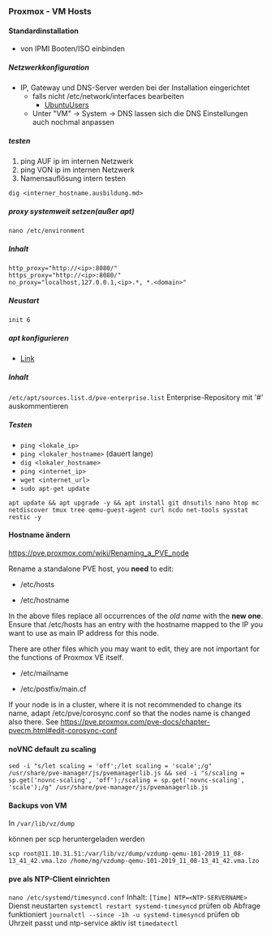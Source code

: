 ### Proxmox - VM Hosts
#### Standardinstallation
* von IPMI Booten/ISO einbinden
##### Netzwerkkonfiguration
* IP, Gateway und DNS-Server werden bei der Installation eingerichtet
  * falls nicht /etc/network/interfaces bearbeiten
    * [UbuntuUsers](https://wiki.ubuntuusers.de/interfaces/)
  * Unter "VM" -> System -> DNS lassen sich die DNS Einstellungen auch nochmal anpassen

##### testen
1. ping AUF ip im internen Netzwerk
2. ping VON ip im internen Netzwerk
5. Namensauflösung intern testen

`dig <interner_hostname.ausbildung.md>`

##### proxy systemweit setzen(außer apt)
`nano /etc/environment`

##### Inhalt
```
http_proxy="http://<ip>:8080/"
https_proxy="http://<ip>:8080/"
no_proxy="localhost,127.0.0.1,<ip>.*, *.<domain>"
```
##### Neustart
`init 6`

##### apt konfigurieren
* [Link](https://pve.proxmox.com/wiki/Package_Repositories#_proxmox_ve_no_subscription_repository)

##### Inhalt
`/etc/apt/sources.list.d/pve-enterprise.list`
Enterprise-Repository mit '#' auskommentieren
##### Testen
* `ping <lokale_ip>`
* `ping <lokaler_hostname>` (dauert lange)
* `dig <lokaler_hostname>`
* `ping <internet_ip>`
* `wget <internet_url>`
* `sudo apt-get update`

`apt update && apt upgrade -y && apt install git dnsutils nano htop mc netdiscover tmux tree qemu-guest-agent curl ncdu net-tools sysstat restic -y`

#### Hostname ändern

https://pve.proxmox.com/wiki/Renaming_a_PVE_node

Rename a standalone PVE host, you **need** to edit:

* /etc/hosts

* /etc/hostname

In the above files replace all occurrences of the *old name* with the **new one**. Ensure that /etc/hosts has an entry with the hostname mapped to the IP you want to use as main IP address for this node.

There are other files which you may want to edit, they are not important for the functions of Proxmox VE itself.

* /etc/mailname

* /etc/postfix/main.cf

If your node is in a cluster, where it is not recommended to change its name, adapt /etc/pve/corosync.conf so that the nodes name is changed also there. See <https://pve.proxmox.com/pve-docs/chapter-pvecm.html#edit-corosync-conf>

#### noVNC default zu scaling

`sed -i "s/let scaling = 'off';/let scaling = 'scale';/g" /usr/share/pve-manager/js/pvemanagerlib.js && sed -i "s/scaling = sp.get('novnc-scaling', 'off');/scaling = sp.get('novnc-scaling', 'scale');/g" /usr/share/pve-manager/js/pvemanagerlib.js`


#### Backups von VM
In
`/var/lib/vz/dump`

können per scp heruntergeladen werden

`scp root@11.10.31.51:/var/lib/vz/dump/vzdump-qemu-101-2019_11_08-13_41_42.vma.lzo /home/mg/vzdump-qemu-101-2019_11_08-13_41_42.vma.lzo`

#### pve als NTP-Client einrichten
`nano /etc/systemd/timesyncd.conf`
Inhalt:
`[Time]
NTP=<NTP-SERVERNAME>`
Dienst neustarten
`systemctl restart systemd-timesyncd`
prüfen ob Abfrage funktioniert
`journalctl --since -1h -u systemd-timesyncd`
prüfen ob Uhrzeit passt und ntp-service aktiv ist
`timedatectl `
